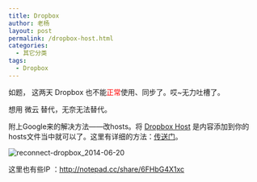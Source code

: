 ```yaml
---
title: Dropbox
author: 老杨
layout: post
permalink: /dropbox-host.html
categories:
  - 其它分类
tags:
  - Dropbox
---
```

如题， 这两天 Dropbox 也不能<span style="color: #ff0000;">正常</span>使用、同步了。哎~无力吐槽了。  


  
想用 微云 替代，无奈无法替代。

附上Google来的解决方法——改hosts。将 <a href="https://gist.githubusercontent.com/yannisxu/57ccf373e03c70943b72/raw/50058038dd4e2976d3458ba049dcb0dbcb715ae8/DropboxHost" target="_blank">Dropbox Host</a> 是内容添加到你的hosts文件当中就可以了。这里有详细的方法：<a href="http://yannisxu.me/post/reconnect-dropbox" target="_blank">传送门</a>。

![reconnect-dropbox_2014-06-20][1]

这里也有些IP ：http://notepad.cc/share/6FHbG4X1xc

 [1]: http://cyhour.com/wp-content/uploads/2014/06/reconnect-dropbox_2014-06-20.png